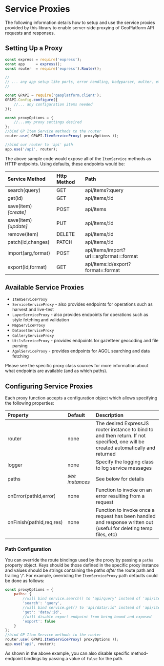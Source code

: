 # Service Proxies

The following information details how to setup and use the service proxies
provided by this library to enable server-side proxying of GeoPlatform API
requests and responses.

## Setting Up a Proxy

```javascript
const express = require('express');
const app     = express();
const router  = require('express').Router();

//
// ... any app setup like ports, error handling, bodyparser, multer, etc ...
//

const GPAPI = require('geoplatform.client');
GPAPI.Config.configure({
    //... any configuration items needed
});

const proxyOptions = {
    //...any proxy settings desired
};
//bind GP Item Service methods to the router
router.use( GPAPI.ItemServiceProxy( proxyOptions ));

//bind our router to 'api' path
app.use('/api', router);
```

The above sample code would expose all of the `ItemService` methods as HTTP endpoints.
Using defaults, these endpoints would be:

|Service Method|Http Method|Path|
|:---|:---|:---|
|search(query)|GET|api/items?:query|
|get(id)|GET|api/items/:id|
|save(item) _[create]_|POST|api/items|
|save(item) _[update]_|PUT|api/items/:id|
|remove(item)|DELETE|api/items/:id|
|patch(id,changes)|PATCH|api/items/:id|
|import(arg,format)|POST|api/items/import?url=:argformat=:format|
|export(id,format)|GET|api/items:id/export?format=:format|


## Available Service Proxies
- `ItemServiceProxy`
- `ServiceServiceProxy` - also provides endpoints for operations such as harvest and live-test
- `LayerServiceProxy` - also provides endpoints for operations such as style fetching and validation
- `MapServiceProxy`
- `DatasetServiceProxy`
- `GalleryServiceProxy`
- `UtilsServiceProxy` - provides endpoints for gazetteer geocoding and file parsing
- `AgolServiceProxy` - provides endpoints for AGOL searching and data fetching

Please see the specific proxy class sources for more information about what endpoints are available (and as which paths).

## Configuring Service Proxies
Each proxy function accepts a configuration object which allows specifying the following properties:

|Property|Default|Description|
|:-------|:------|:----------|
|router|none|The desired ExpressJS router instance to bind to and then return. If not specified, one will be created automatically and returned|
|logger|none|Specify the logging class to log service messages|
|paths|_see instances_|See below for details|
|onError(pathId,error)|none|Function to invoke on an error resulting from a request|
|onFinish(pathId,req,res)|none|Function to invoke once a request has been handled and response written out (useful for deleting temp files, etc)|

### Path Configuration
You can override the route bindings used by the proxy by passing a `paths` property object. Keys should be those defined in the specific proxy instance and values should be strings containing the paths _after_ the route path and trailing '/'.  For example, overriding the `ItemServiceProxy` path defaults could be done as follows:

```javascript
const proxyOptions = {
    paths: {
        //will bind service.search() to 'api/query' instead of 'api/items'
        'search': 'query',
        //will bind service.get() to 'api/data/:id' instead of 'api/items/:id'
        'get': 'data/:id',
        //will disable export endpoint from being bound and exposed
        'export': false
    }
};
//bind GP Item Service methods to the router
router.use( GPAPI.ItemServiceProxy( proxyOptions ));
app.use('api', router);
```

As shown in the above example, you can also disable specific method-endpoint bindings by passing a value of `false` for the path.
